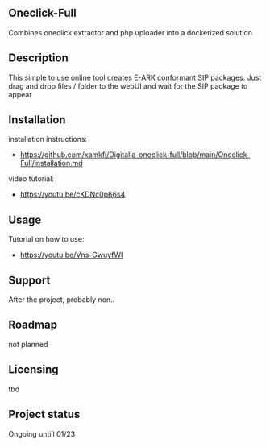 ## Oneclick-Full

Combines oneclick extractor and php uploader into a dockerized solution

## Description
This simple to use online tool creates E-ARK conformant SIP packages. Just drag and drop files / folder to the webUI and wait for the SIP package to appear

## Installation
installation instructions:
- <https://github.com/xamkfi/Digitalia-oneclick-full/blob/main/Oneclick-Full/installation.md>

video tutorial: 
- https://youtu.be/cKDNc0p66s4

## Usage
Tutorial on how to use:
- https://youtu.be/Vns-GwuyfWI

## Support
After the project, probably non..

## Roadmap
not planned

## Licensing
tbd

## Project status
Ongoing untill 01/23
